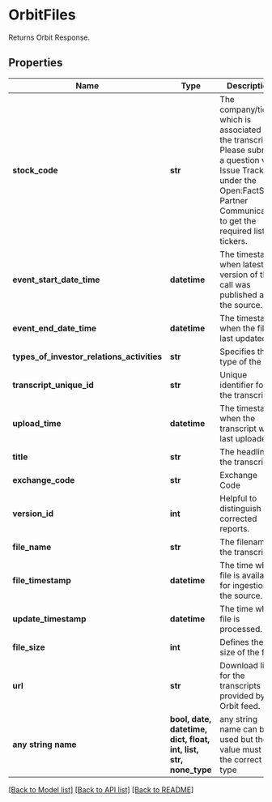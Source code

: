 # OrbitFiles

Returns Orbit Response.

## Properties
Name | Type | Description | Notes
------------ | ------------- | ------------- | -------------
**stock_code** | **str** | The company/ticker which is associated with the transcript. Please submit a question via Issue Tracker under the Open:FactSet - Partner Communication to get the required list of tickers.  | [optional] 
**event_start_date_time** | **datetime** | The timestamp when latest version of the call was published at the source. | [optional] 
**event_end_date_time** | **datetime** | The timestamp when the file is last updated. | [optional] 
**types_of_investor_relations_activities** | **str** | Specifies the type of the call. | [optional] 
**transcript_unique_id** | **str** | Unique identifier for the transcript | [optional] 
**upload_time** | **datetime** | The timestamp when the transcript was last uploaded. | [optional] 
**title** | **str** | The headline of the transcript. | [optional] 
**exchange_code** | **str** | Exchange Code | [optional] 
**version_id** | **int** | Helpful to distinguish corrected reports. | [optional] 
**file_name** | **str** | The filename of the transcript. | [optional] 
**file_timestamp** | **datetime** | The time when file is available for ingestion at the source. | [optional] 
**update_timestamp** | **datetime** | The time when file is processed. | [optional] 
**file_size** | **int** | Defines the size of the file. | [optional] 
**url** | **str** | Download link for the transcripts provided by the Orbit feed. | [optional] 
**any string name** | **bool, date, datetime, dict, float, int, list, str, none_type** | any string name can be used but the value must be the correct type | [optional]

[[Back to Model list]](../README.md#documentation-for-models) [[Back to API list]](../README.md#documentation-for-api-endpoints) [[Back to README]](../README.md)


